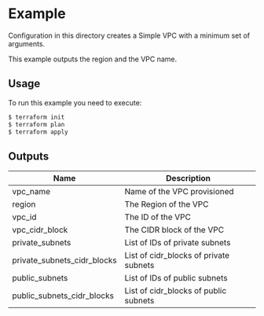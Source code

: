 # Example

Configuration in this directory creates a Simple VPC with a minimum set of arguments.

This example outputs the region and the VPC name.

## Usage

To run this example you need to execute:

```bash
$ terraform init
$ terraform plan
$ terraform apply
```

## Outputs

| Name | Description |
|------|-------------|
|vpc_name|Name of the VPC provisioned|
|region| The Region of the VPC|
|vpc_id | The ID of the VPC |
|vpc_cidr_block | The CIDR block of the VPC |
| private_subnets| List of IDs of private subnets |
| private_subnets_cidr_blocks | List of cidr_blocks of private subnets |
| public_subnets | List of IDs of public subnets |
| public_subnets_cidr_blocks | List of cidr_blocks of public subnets |